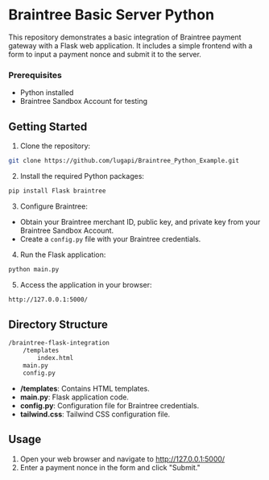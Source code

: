 # Braintree Basic Server Python

This repository demonstrates a basic integration of Braintree payment gateway with a Flask web application. It includes a simple frontend with a form to input a payment nonce and submit it to the server.


### Prerequisites

- Python installed
- Braintree Sandbox Account for testing

## Getting Started

1. Clone the repository:
```bash
git clone https://github.com/lugapi/Braintree_Python_Example.git
```

2. Install the required Python packages:
```bash
pip install Flask braintree
```

3. Configure Braintree:
* Obtain your Braintree merchant ID, public key, and private key from your Braintree Sandbox Account.
* Create a `config.py` file with your Braintree credentials.

4. Run the Flask application:
```bash
python main.py
```

5. Access the application in your browser:
```bash
http://127.0.0.1:5000/
```

## Directory Structure
```bash
/braintree-flask-integration
    /templates
        index.html
    main.py
    config.py
```

* **/templates**: Contains HTML templates.
* **main.py**: Flask application code.
* **config.py**: Configuration file for Braintree credentials.
* **tailwind.css**: Tailwind CSS configuration file.


## Usage
1. Open your web browser and navigate to http://127.0.0.1:5000/
2. Enter a payment nonce in the form and click "Submit."
